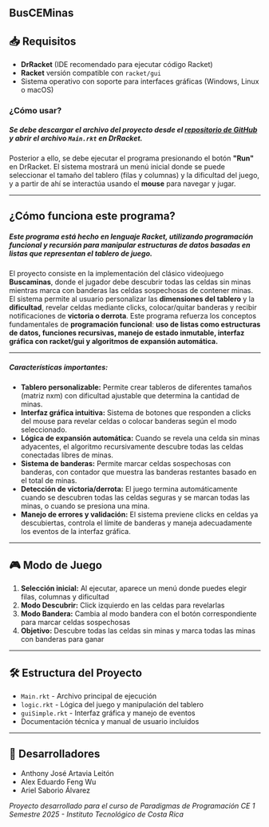 ## BusCEMinas
## 📥 Requisitos
- **DrRacket** (IDE recomendado para ejecutar código Racket)
- **Racket** versión compatible con `racket/gui`
- Sistema operativo con soporte para interfaces gráficas (Windows, Linux o macOS)

### ¿Cómo usar?
##### Se debe descargar el archivo del proyecto desde el [repositorio de GitHub](https://github.com/AnthonyArtavia20/RegistroTECAssembly) y abrir el archivo `Main.rkt` en **DrRacket**.
Posterior a ello, se debe ejecutar el programa presionando el botón **"Run"** en DrRacket.
El sistema mostrará un menú inicial donde se puede seleccionar el tamaño del tablero (filas y columnas) y la dificultad del juego, y a partir de ahí se interactúa usando el **mouse** para navegar y jugar.

---
## ¿Cómo funciona este programa?
##### Este programa está hecho en lenguaje **Racket**, utilizando **programación funcional** y **recursión** para manipular estructuras de datos basadas en listas que representan el tablero de juego.
El proyecto consiste en la implementación del clásico videojuego **Buscaminas**, donde el jugador debe descubrir todas las celdas sin minas mientras marca con banderas las celdas sospechosas de contener minas.
El sistema permite al usuario personalizar las **dimensiones del tablero** y la **dificultad**, revelar celdas mediante clicks, colocar/quitar banderas y recibir notificaciones de **victoria o derrota**.
Este programa refuerza los conceptos fundamentales de **programación funcional**: **uso de listas como estructuras de datos, funciones recursivas, manejo de estado inmutable, interfaz gráfica con racket/gui y algoritmos de expansión automática.**

---
##### Características importantes:
+ **Tablero personalizable:** Permite crear tableros de diferentes tamaños (matriz nxm) con dificultad ajustable que determina la cantidad de minas.
+ **Interfaz gráfica intuitiva:** Sistema de botones que responden a clicks del mouse para revelar celdas o colocar banderas según el modo seleccionado.
+ **Lógica de expansión automática:** Cuando se revela una celda sin minas adyacentes, el algoritmo recursivamente descubre todas las celdas conectadas libres de minas.
+ **Sistema de banderas:** Permite marcar celdas sospechosas con banderas, con contador que muestra las banderas restantes basado en el total de minas.
+ **Detección de victoria/derrota:** El juego termina automáticamente cuando se descubren todas las celdas seguras y se marcan todas las minas, o cuando se presiona una mina.
+ **Manejo de errores y validación:** El sistema previene clicks en celdas ya descubiertas, controla el límite de banderas y maneja adecuadamente los eventos de la interfaz gráfica.

---
## 🎮 Modo de Juego
1. **Selección inicial:** Al ejecutar, aparece un menú donde puedes elegir filas, columnas y dificultad
2. **Modo Descubrir:** Click izquierdo en las celdas para revelarlas
3. **Modo Bandera:** Cambia al modo bandera con el botón correspondiente para marcar celdas sospechosas
4. **Objetivo:** Descubre todas las celdas sin minas y marca todas las minas con banderas para ganar

---
## 🛠️ Estructura del Proyecto
- `Main.rkt` - Archivo principal de ejecución
- `logic.rkt` - Lógica del juego y manipulación del tablero
- `guiSimple.rkt` - Interfaz gráfica y manejo de eventos
- Documentación técnica y manual de usuario incluidos

---
## 👥 Desarrolladores
- Anthony José Artavia Leitón
- Alex Eduardo Feng Wu  
- Ariel Saborio Álvarez

*Proyecto desarrollado para el curso de Paradigmas de Programación CE 1 Semestre 2025 - Instituto Tecnológico de Costa Rica*
